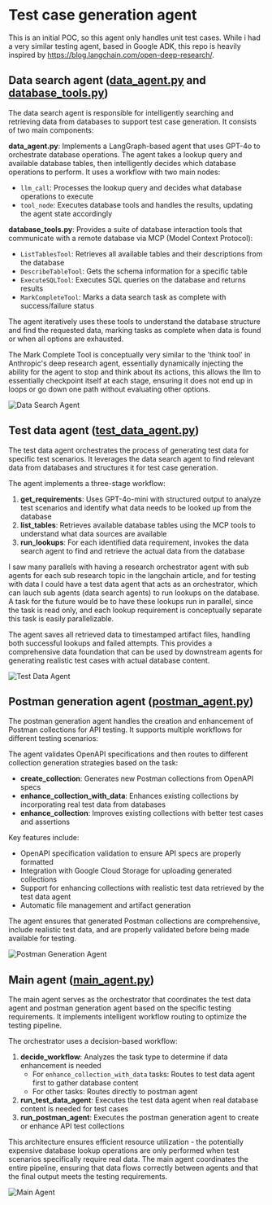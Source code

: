 # Test case generation agent
This is an initial POC, so this agent only handles unit test cases. While i had a very similar testing agent, based in Google ADK, this repo is heavily inspired by https://blog.langchain.com/open-deep-research/. 

## Data search agent ([data_agent.py](data_agent.py) and [database_tools.py](database_tools.py))

The data search agent is responsible for intelligently searching and retrieving data from databases to support test case generation. It consists of two main components:

**data_agent.py**: Implements a LangGraph-based agent that uses GPT-4o to orchestrate database operations. The agent takes a lookup query and available database tables, then intelligently decides which database operations to perform. It uses a workflow with two main nodes:
- `llm_call`: Processes the lookup query and decides what database operations to execute
- `tool_node`: Executes database tools and handles the results, updating the agent state accordingly

**database_tools.py**: Provides a suite of database interaction tools that communicate with a remote database via MCP (Model Context Protocol):
- `ListTablesTool`: Retrieves all available tables and their descriptions from the database
- `DescribeTableTool`: Gets the schema information for a specific table
- `ExecuteSQLTool`: Executes SQL queries on the database and returns results
- `MarkCompleteTool`: Marks a data search task as complete with success/failure status

The agent iteratively uses these tools to understand the database structure and find the requested data, marking tasks as complete when data is found or when all options are exhausted.

The Mark Complete Tool is conceptually very similar to the 'think tool' in Anthropic's deep research agent, essentially dynamically injecting the ability for the agent to stop and think about its actions, this allows the llm to essentially checkpoint itself at each stage, ensuring it does not end up in loops or go down one path without evaluating other options. 

![Data Search Agent](graphs/data_search_agent.png)

## Test data agent ([test_data_agent.py](test_data_agent.py))

The test data agent orchestrates the process of generating test data for specific test scenarios. It leverages the data search agent to find relevant data from databases and structures it for test case generation.

The agent implements a three-stage workflow:
1. **get_requirements**: Uses GPT-4o-mini with structured output to analyze test scenarios and identify what data needs to be looked up from the database
2. **list_tables**: Retrieves available database tables using the MCP tools to understand what data sources are available
3. **run_lookups**: For each identified data requirement, invokes the data search agent to find and retrieve the actual data from the database

I saw many parallels with having a research orchestrator agent with sub agents for each sub research topic in the langchain article, and for testing with data I could have a test data agent that acts as an orchestrator, which can lauch sub agents (data search agents) to run lookups on the database. A task for the future would be to have these lookups run in parallel, since the task is read only, and each lookup requirement is conceptually separate this task is easily parallelizable. 

The agent saves all retrieved data to timestamped artifact files, handling both successful lookups and failed attempts. This provides a comprehensive data foundation that can be used by downstream agents for generating realistic test cases with actual database content.

![Test Data Agent](graphs/test_data_agent.png)

## Postman generation agent ([postman_agent.py](postman_agent.py))

The postman generation agent handles the creation and enhancement of Postman collections for API testing. It supports multiple workflows for different testing scenarios:

The agent validates OpenAPI specifications and then routes to different collection generation strategies based on the task:
- **create_collection**: Generates new Postman collections from OpenAPI specs
- **enhance_collection_with_data**: Enhances existing collections by incorporating real test data from databases
- **enhance_collection**: Improves existing collections with better test cases and assertions

Key features include:
- OpenAPI specification validation to ensure API specs are properly formatted
- Integration with Google Cloud Storage for uploading generated collections
- Support for enhancing collections with realistic test data retrieved by the test data agent
- Automatic file management and artifact generation

The agent ensures that generated Postman collections are comprehensive, include realistic test data, and are properly validated before being made available for testing.

![Postman Generation Agent](graphs/postman_generation_agent.png)

## Main agent ([main_agent.py](main_agent.py))

The main agent serves as the orchestrator that coordinates the test data agent and postman generation agent based on the specific testing requirements. It implements intelligent workflow routing to optimize the testing pipeline.

The orchestrator uses a decision-based workflow:
1. **decide_workflow**: Analyzes the task type to determine if data enhancement is needed
   - For `enhance_collection_with_data` tasks: Routes to test data agent first to gather database content
   - For other tasks: Routes directly to postman agent
2. **run_test_data_agent**: Executes the test data agent when real database content is needed for test cases
3. **run_postman_agent**: Executes the postman generation agent to create or enhance API test collections

This architecture ensures efficient resource utilization - the potentially expensive database lookup operations are only performed when test scenarios specifically require real data. The main agent coordinates the entire pipeline, ensuring that data flows correctly between agents and that the final output meets the testing requirements.

![Main Agent](graphs/main_agent.png)


